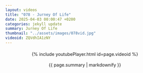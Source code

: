 ```yaml
---
layout: videos
title: "078 - Jurney Of Life"
date: 2025-04-03 00:00:47 +0200
categories: jekyll update
summary: Jurney Of Life
thumbnail: "../assets/images/078vid.jpg"
videoid: ZQVdhIA1zNY
---
```


<div style="text-align: center; margin-top: 20px;">
  {% include youtubePlayer.html id=page.videoid %}
  <p style="margin-top: 15px; font-size: 1.2em; color: #333;">
    <p>{{ page.summary | markdownify }}</p>
  </p>
</div>
